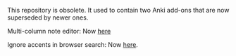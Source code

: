 This repository is obsolete. It used to contain two Anki add-ons that are now superseded by newer ones.

Multi-column note editor: Now [here](https://github.com/Arthur-Milchior/anki-Multi-column-edit-window)

Ignore accents in browser search: Now [here](https://github.com/hssm/anki-ignore-accents).
